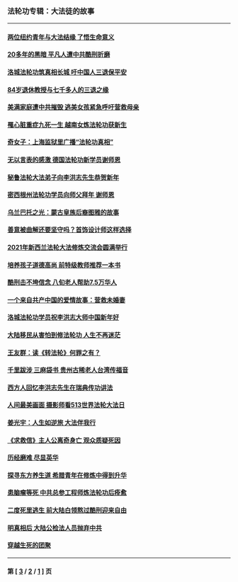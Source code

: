 ### 法轮功专辑：大法徒的故事
---
#### [两位纽约青年与大法结缘 了悟生命意义](../../pages/nf1147481/n14002785.md?10090430) 
#### [20多年的黑暗 平凡人遭中共酷刑折磨](../../pages/nf1147481/n13997976.md?10090430) 
#### [洛城法轮功筑真相长城 吁中国人三退保平安](../../pages/nf1147481/n13892471.md?10090430) 
#### [84岁退休教授与七千多人的三退之缘](../../pages/nf1147481/n13796650.md?10090430) 
#### [美满家庭遭中共摧毁 逃美女孩紧急呼吁营救母亲](../../pages/nf1147481/n13792859.md?10090430) 
#### [罹心脏重症九死一生 越南女炼法轮功获新生](../../pages/nf1147481/n13732766.md?10090430) 
#### [奇女子：上海监狱里广播“法轮功真相”](../../pages/nf1147481/n13726443.md?10090430) 
#### [无以言表的感激 德国法轮功新学员谢师恩](../../pages/nf1147481/n13543790.md?10090430) 
#### [秘鲁法轮大法弟子向李洪志先生恭贺新年](../../pages/nf1147481/n13540182.md?10090430) 
#### [密西根州法轮功学员向师父拜年 谢师恩](../../pages/nf1147481/n13538183.md?10090430) 
#### [乌兰巴托之光：蒙古皇族后裔图雅的故事](../../pages/nf1147481/n13155759.md?10090430) 
#### [善意被曲解还要坚守吗？首饰设计师这样选择](../../pages/nf1147481/n13077575.md?10090430) 
#### [2021年新西兰法轮大法修炼交流会圆满举行](../../pages/nf1147481/n13033149.md?10090430) 
#### [培养孩子道德高尚 前特级教师推荐一本书](../../pages/nf1147481/n12938640.md?10090430) 
#### [酷刑击不垮信念 八旬老人帮助7.5万华人](../../pages/nf1147481/n12880712.md?10090430) 
#### [一个来自共产中国的爱情故事：营救未婚妻](../../pages/nf1147481/n12778386.md?10090430) 
#### [洛城法轮功学员祝李洪志大师中国新年好](../../pages/nf1147481/n12724685.md?10090430) 
#### [大陆移民从害怕到修法轮功 人生不再迷茫](../../pages/nf1147481/n12414325.md?10090430) 
#### [王友群：读《转法轮》何罪之有？](../../pages/nf1147481/n12408647.md?10090430) 
#### [千里跋涉 三麻袋书 贵州古稀老人台湾传福音](../../pages/nf1147481/n12198750.md?10090430) 
#### [西方人回忆李洪志先生在瑞典传功讲法](../../pages/nf1147481/n12099607.md?10090430) 
#### [人间最美画面 摄影师看513世界法轮大法日](../../pages/nf1147481/n12094118.md?10090430) 
#### [姜光宇：人生如逆旅 大法伴我行](../../pages/nf1147481/n12088664.md?10090430) 
#### [《求救信》主人公离奇身亡 观众质疑死因](../../pages/nf1147481/n11845215.md?10090430) 
#### [历经磨难 尽显英华](../../pages/nf1147481/n11723297.md?10090430) 
#### [探寻东方养生道 希腊青年在修炼中得到升华](../../pages/nf1147481/n11494502.md?10090430) 
#### [患脑瘤等死 中共总参工程师炼法轮功后痊愈](../../pages/nf1147481/n11466682.md?10090430) 
#### [二度死里逃生 前大陆白领熬过酷刑迎来自由](../../pages/nf1147481/n11368594.md?10090430) 
#### [明真相后 大陆公检法人员抛弃中共](../../pages/nf1147481/n11358618.md?10090430) 
#### [穿越生死的团聚](../../pages/nf1147481/n11258922.md?10090430) 

---
#### 第 [ [3](./3.md?10090430) / [2](./2.md?10090430) / [1](./1.md?10090430) ] 页
